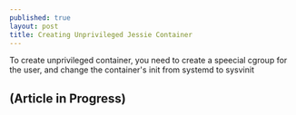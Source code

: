 ```yaml
---
published: true
layout: post
title: Creating Unprivileged Jessie Container
---
```



To create unprivileged container, you need to create a speecial cgroup for the user, and change the container's init from systemd to sysvinit

## (Article in Progress)
